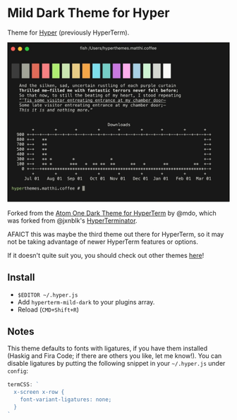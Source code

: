 # Mild Dark Theme for Hyper

Theme for [Hyper](https://hyper.is) (previously HyperTerm).

![screenshot](/screenshot.png?raw=true)

Forked from the [Atom One Dark Theme for HyperTerm](https://github.com/mdo/hyperterm-atom-dark)
by @mdo, which was forked from @jxnblk's
[HyperTerminator](https://github.com/jxnblk/hyperterminator).

AFAICT this was maybe the third theme out there for HyperTerm, so it may not
be taking advantage of newer HyperTerm features or options.

If it doesn't quite suit you, you should check out other themes
[here](https://hyperthemes.matthi.coffee)!

## Install

* `$EDITOR ~/.hyper.js`
* Add `hyperterm-mild-dark` to your plugins array.
* Reload (`CMD+Shift+R`)

## Notes

This theme defaults to fonts with ligatures, if you have them installed (Haskig
and Fira Code; if there are others you like, let me know!). You can disable
ligatures by putting the following snippet in your `~/.hyper.js` under `config`:

```javascript
termCSS: `
  x-screen x-row {
    font-variant-ligatures: none;
  }
`
```
